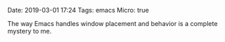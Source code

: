 Date: 2019-03-01 17:24
Tags: emacs
Micro: true

The way Emacs handles window placement and behavior is a complete mystery to me.
